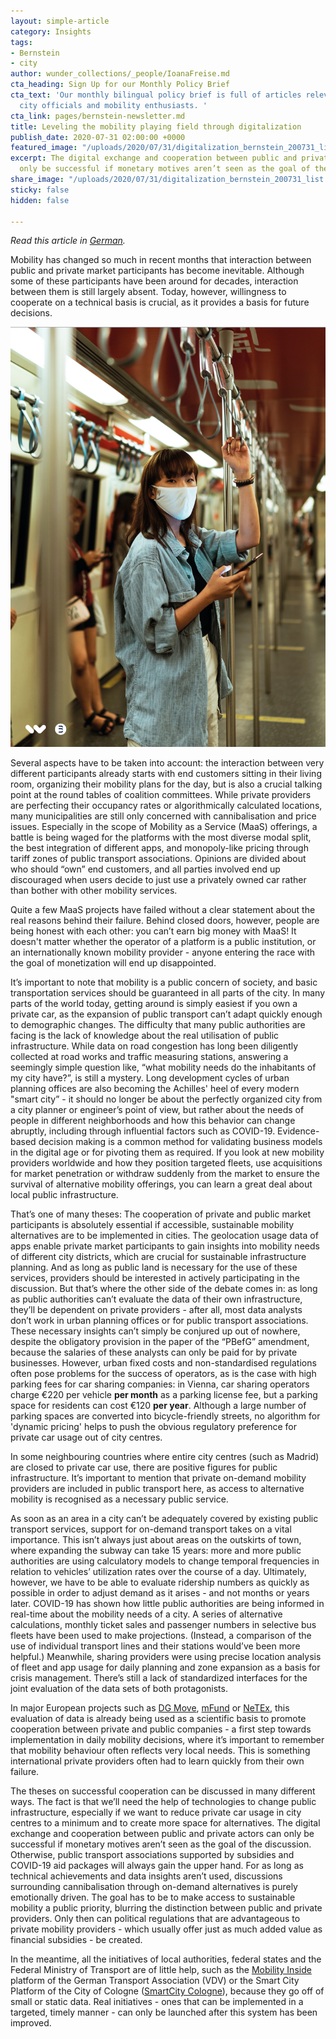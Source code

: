 ```yaml
---
layout: simple-article
category: Insights
tags:
- Bernstein
- city
author: wunder_collections/_people/IoanaFreise.md
cta_heading: Sign Up for our Monthly Policy Brief
cta_text: 'Our monthly bilingual policy brief is full of articles relevant to policymakers,
  city officials and mobility enthusiasts. '
cta_link: pages/bernstein-newsletter.md
title: Leveling the mobility playing field through digitalization
publish_date: 2020-07-31 02:00:00 +0000
featured_image: "/uploads/2020/07/31/digitalization_bernstein_200731_list.jpeg"
excerpt: The digital exchange and cooperation between public and private actors can
  only be successful if monetary motives aren’t seen as the goal of the discussion.
share_image: "/uploads/2020/07/31/digitalization_bernstein_200731_list.jpeg"
sticky: false
hidden: false

---
```

_Read this article in_ [_German_](https://www.wundermobility.com/blog/entzerrung-durch-digitalisierung)_._

  
Mobility has changed so much in recent months that interaction between public and private market participants has become inevitable. Although some of these participants have been around for decades, interaction between them is still largely absent. Today, however, willingness to cooperate on a technical basis is crucial, as it provides a basis for future decisions.

![](/uploads/2020/07/31/digitalization_bernstein_200731_body.jpg)

Several aspects have to be taken into account: the interaction between very different participants already starts with end customers sitting in their living room, organizing their mobility plans for the day, but is also a crucial talking point at the round tables of coalition committees. While private providers are perfecting their occupancy rates or algorithmically calculated locations, many municipalities are still only concerned with cannibalisation and price issues. Especially in the scope of Mobility as a Service (MaaS) offerings, a battle is being waged for the platforms with the most diverse modal split, the best integration of different apps, and monopoly-like pricing through tariff zones of public transport associations. Opinions are divided about who should “own” end customers, and all parties involved end up discouraged when users decide to just use a privately owned car rather than bother with other mobility services.

Quite a few MaaS projects have failed without a clear statement about the real reasons behind their failure. Behind closed doors, however, people are being honest with each other: you can’t earn big money with MaaS! It doesn't matter whether the operator of a platform is a public institution, or an internationally known mobility provider - anyone entering the race with the goal of monetization will end up disappointed.

It’s important to note that mobility is a public concern of society, and basic transportation services should be guaranteed in all parts of the city. In many parts of the world today, getting around is simply easiest if you own a private car, as the expansion of public transport can’t adapt quickly enough to demographic changes. The difficulty that many public authorities are facing is the lack of knowledge about the real utilisation of public infrastructure. While data on road congestion has long been diligently collected at road works and traffic measuring stations, answering a seemingly simple question like, “what mobility needs do the inhabitants of my city have?”, is still a mystery. Long development cycles of urban planning offices are also becoming the Achilles' heel of every modern "smart city” - it should no longer be about the perfectly organized city from a city planner or engineer’s point of view, but rather about the needs of people in different neighborhoods and how this behavior can change abruptly, including through influential factors such as COVID-19. Evidence-based decision making is a common method for validating business models in the digital age or for pivoting them as required. If you look at new mobility providers worldwide and how they position targeted fleets, use acquisitions for market penetration or withdraw suddenly from the market to ensure the survival of alternative mobility offerings, you can learn a great deal about local public infrastructure.

That’s one of many theses: The cooperation of private and public market participants is absolutely essential if accessible, sustainable mobility alternatives are to be implemented in cities. The geolocation usage data of apps enable private market participants to gain insights into mobility needs of different city districts, which are crucial for sustainable infrastructure planning. And as long as public land is necessary for the use of these services, providers should be interested in actively participating in the discussion. But that’s where the other side of the debate comes in: as long as public authorities can’t evaluate the data of their own infrastructure, they’ll be dependent on private providers - after all, most data analysts don’t work in urban planning offices or for public transport associations. These necessary insights can’t simply be conjured up out of nowhere, despite the obligatory provision in the paper of the “PBefG” amendment, because the salaries of these analysts can only be paid for by private businesses. However, urban fixed costs and non-standardised regulations often pose problems for the success of operators, as is the case with high parking fees for car sharing companies: in Vienna, car sharing operators charge €220 per vehicle **per month** as a parking license fee, but a parking space for residents can cost €120 **per year**. Although a large number of parking spaces are converted into bicycle-friendly streets, no algorithm for 'dynamic pricing' helps to push the obvious regulatory preference for private car usage out of city centres.

In some neighbouring countries where entire city centres (such as Madrid) are closed to private car use, there are positive figures for public infrastructure. It’s important to mention that private on-demand mobility providers are included in public transport here, as access to alternative mobility is recognised as a necessary public service.

As soon as an area in a city can’t be adequately covered by existing public transport services, support for on-demand transport takes on a vital importance. This isn’t always just about areas on the outskirts of town, where expanding the subway can take 15 years: more and more public authorities are using calculatory models to change temporal frequencies in relation to vehicles’ utilization rates over the course of a day. Ultimately, however, we have to be able to evaluate ridership numbers as quickly as possible in order to adjust demand as it arises - and not months or years later. COVID-19 has shown how little public authorities are being informed in real-time about the mobility needs of a city. A series of alternative calculations, monthly ticket sales and passenger numbers in selective bus fleets have been used to make projections. (Instead, a comparison of the use of individual transport lines and their stations would’ve been more helpful.) Meanwhile, sharing providers were using precise location analysis of fleet and app usage for daily planning and zone expansion as a basis for crisis management. There’s still a lack of standardized interfaces for the joint evaluation of the data sets of both protagonists.

In major European projects such as [DG Move](https://ec.europa.eu/knowledge4policy/node/6657_et), [mFund](https://www.bmvi.de/EN/Topics/Digital-Matters/mFund/mFund.html) or [NeTEx](http://netex-cen.eu/), this evaluation of data is already being used as a scientific basis to promote cooperation between private and public companies - a first step towards implementation in daily mobility decisions, where it’s important to remember that mobility behaviour often reflects very local needs. This is something international private providers often had to learn quickly from their own failure.

The theses on successful cooperation can be discussed in many different ways. The fact is that we’ll need the help of technologies to change public infrastructure, especially if we want to reduce private car usage in city centres to a minimum and to create more space for alternatives. The digital exchange and cooperation between public and private actors can only be successful if monetary motives aren’t seen as the goal of the discussion. Otherwise, public transport associations supported by subsidies and COVID-19 aid packages will always gain the upper hand. For as long as technical achievements and data insights aren’t used, discussions surrounding cannibalisation through on-demand alternatives is purely emotionally driven. The goal has to be to make access to sustainable mobility a public priority, blurring the distinction between public and private providers. Only then can political regulations that are advantageous to private mobility providers - which usually offer just as much added value as financial subsidies - be created.

In the meantime, all the initiatives of local authorities, federal states and the Federal Ministry of Transport are of little help, such as the [Mobility Inside](https://www.mobilityinside.de/) platform of the German Transport Association (VDV) or the Smart City Platform of the City of Cologne ([SmartCity Cologne](https://www.smartcity-cologne.de/)), because they go off of small or static data. Real initiatives - ones that can be implemented in a targeted, timely manner - can only be launched after this system has been improved.
